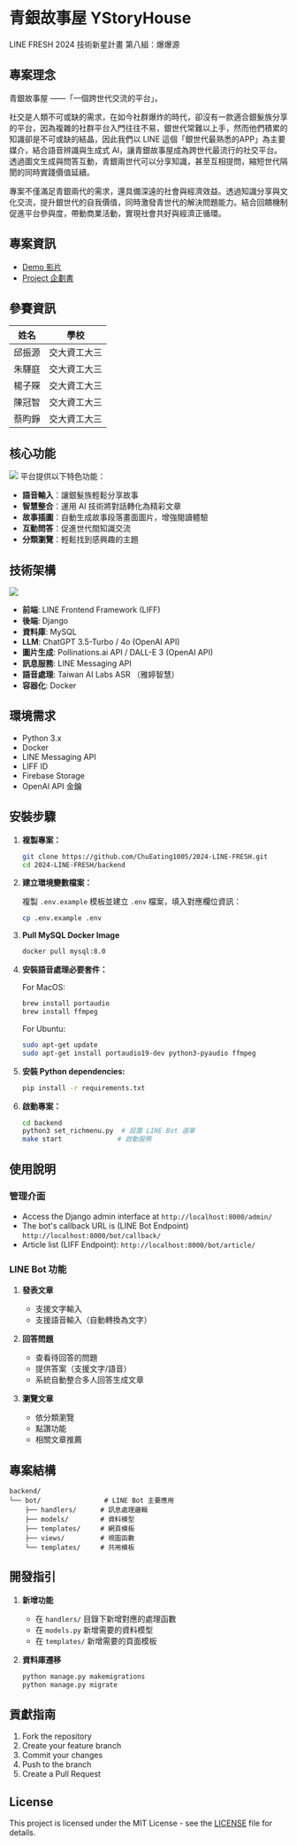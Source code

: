# 青銀故事屋 YStoryHouse

LINE FRESH 2024 技術新星計畫 第八組：爆爆源

## 專案理念

青銀故事屋 ——「一個跨世代交流的平台」。

社交是人類不可或缺的需求，在如今社群爆炸的時代，卻沒有一款適合銀髮族分享的平台，因為複雜的社群平台入門往往不易，銀世代常難以上手，然而他們積累的知識卻是不可或缺的結晶，因此我們以 LINE 這個「銀世代最熟悉的APP」為主要媒介，結合語音辨識與生成式 AI，讓青銀故事屋成為跨世代最流行的社交平台。透過圖文生成與問答互動，青銀兩世代可以分享知識，甚至互相提問，縮短世代隔閡的同時實踐價值延續。

專案不僅滿足青銀兩代的需求，還具備深遠的社會與經濟效益。透過知識分享與文化交流，提升銀世代的自我價值，同時激發青世代的解決問題能力。結合回饋機制促進平台參與度，帶動商業活動，實現社會共好與經濟正循環。

## 專案資訊

- [Demo 影片](https://www.youtube.com/watch?v=QEzR6sx1SfAo)
- [Project 企劃書](https://www.canva.com/design/DAGXStSQ2DY/urVT4kM-0JidpO_EJJMkOw/edit?utm_content=DAGXStSQ2DY&utm_campaign=designshare&utm_medium=link2&utm_source=sharebutton)

## 參賽資訊
| 姓名 | 學校 |
| --- | --- |
| 邱振源 | 交大資工大三 |
| 朱驛庭 | 交大資工大三 |
| 楊子賝 | 交大資工大三 |
| 陳冠智 | 交大資工大三 |
| 蔡昀錚 | 交大資工大三 |

## 核心功能
![](./docs/core_function.png)
平台提供以下特色功能：
- **語音輸入**：讓銀髮族輕鬆分享故事
- **智慧整合**：運用 AI 技術將對話轉化為精彩文章
- **故事插圖**：自動生成故事段落畫面圖片，增強閱讀體驗
- **互動問答**：促進世代間知識交流
- **分類瀏覽**：輕鬆找到感興趣的主題


## 技術架構
![](./docs/tech_stack.png)
- **前端**: LINE Frontend Framework (LIFF)
- **後端**: Django
- **資料庫**: MySQL
- **LLM**: ChatGPT 3.5-Turbo / 4o (OpenAI API)
- **圖片生成**: Pollinations.ai API / DALL-E 3 (OpenAI API)
- **訊息服務**: LINE Messaging API
- **語音處理**: Taiwan AI Labs ASR （雅婷智慧）
- **容器化**: Docker

## 環境需求

- Python 3.x
- Docker
- LINE Messaging API
- LIFF ID
- Firebase Storage
- OpenAI API 金鑰

## 安裝步驟

1. **複製專案：**

   ```bash
   git clone https://github.com/ChuEating1005/2024-LINE-FRESH.git
   cd 2024-LINE-FRESH/backend
   ```

2. **建立環境變數檔案：**

   複製 `.env.example` 模板並建立 `.env` 檔案，填入對應欄位資訊：

   ```bash
   cp .env.example .env
   ```

3. **Pull MySQL Docker Image**

   ```bash
   docker pull mysql:8.0
   ```

4. **安裝語音處理必要套件：**

   For MacOS:
   ```bash
   brew install portaudio
   brew install ffmpeg
   ```

   For Ubuntu:
   ```bash
   sudo apt-get update
   sudo apt-get install portaudio19-dev python3-pyaudio ffmpeg
   ```

5. **安裝 Python dependencies:**

   ```bash
   pip install -r requirements.txt
   ```

6. **啟動專案：**

   ```bash
   cd backend
   python3 set_richmenu.py  # 設置 LINE Bot 選單
   make start              # 啟動服務
   ```

## 使用說明

### 管理介面
- Access the Django admin interface at `http://localhost:8000/admin/`
- The bot's callback URL is (LINE Bot Endpoint) `http://localhost:8000/bot/callback/`
- Article list (LIFF Endpoint): `http://localhost:8000/bot/article/`

### LINE Bot 功能
1. **發表文章**
   - 支援文字輸入
   - 支援語音輸入（自動轉換為文字）

2. **回答問題**
   - 查看待回答的問題
   - 提供答案（支援文字/語音）
   - 系統自動整合多人回答生成文章

3. **瀏覽文章**
   - 依分類瀏覽
   - 點讚功能
   - 相關文章推薦

## 專案結構

```
backend/
└── bot/                # LINE Bot 主要應用
    ├── handlers/      # 訊息處理邏輯
    ├── models/        # 資料模型
    ├── templates/     # 網頁模板
    ├── views/         # 視圖函數
    └── templates/     # 共用模板
```

## 開發指引

1. **新增功能**
   - 在 `handlers/` 目錄下新增對應的處理函數
   - 在 `models.py` 新增需要的資料模型
   - 在 `templates/` 新增需要的頁面模板

2. **資料庫遷移**
   ```bash
   python manage.py makemigrations
   python manage.py migrate
   ```

## 貢獻指南

1. Fork the repository
2. Create your feature branch
3. Commit your changes
4. Push to the branch
5. Create a Pull Request

## License

This project is licensed under the MIT License - see the [LICENSE](LICENSE) file for details.